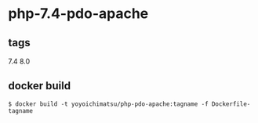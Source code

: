 # php-7.4-pdo-apache

## tags

7.4 8.0

## docker build

```
$ docker build -t yoyoichimatsu/php-pdo-apache:tagname -f Dockerfile-tagname
```
